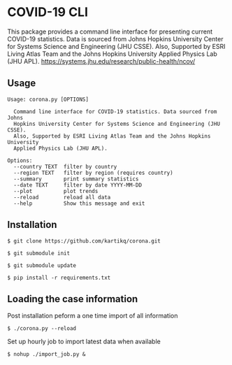 # COVID-19 CLI

This package provides a command line interface for presenting current COVID-19 statistics. 
Data is sourced from Johns Hopkins University Center for Systems Science and Engineering (JHU CSSE). 
Also, Supported by ESRI Living Atlas Team and the Johns Hopkins University Applied Physics Lab (JHU APL).
https://systems.jhu.edu/research/public-health/ncov/
## Usage
```
Usage: corona.py [OPTIONS]

  Command line interface for COVID-19 statistics. Data sourced from Johns
  Hopkins University Center for Systems Science and Engineering (JHU CSSE).
  Also, Supported by ESRI Living Atlas Team and the Johns Hopkins University
  Applied Physics Lab (JHU APL).

Options:
  --country TEXT  filter by country
  --region TEXT   filter by region (requires country)
  --summary       print summary statistics
  --date TEXT     filter by date YYYY-MM-DD
  --plot          plot trends
  --reload        reload all data
  --help          Show this message and exit
```

## Installation

```
$ git clone https://github.com/kartikq/corona.git 

$ git submodule init

$ git submodule update

$ pip install -r requirements.txt

```

## Loading the case information

Post installation peform a one time import of all information
```
$ ./corona.py --reload
```

Set up hourly job to import latest data when available
```
$ nohup ./import_job.py &
```